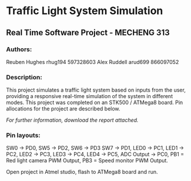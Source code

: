 # Traffic Light System Simulation
## Real Time Software Project - MECHENG 313

### Authors:
Reuben Hughes rhug194 597328603
Alex Ruddell arud699 866097052

### Description:
This project simulates a traffic light system based on inputs from the user, providing a responsive real-time simulation of the system in different modes.
This project was completed on an STK500 / ATMega8 board. Pin allocations for the project are described below.

*For further information, download the report attached.*

### Pin layouts:
SW0 -> PD0, SW5 -> PD2, SW6 -> PD3 SW7 -> PD1, LED0 -> PC1, LED1 -> PC2, LED2 -> PC3, LED3 -> PC4, LED4 -> PC5, ADC Output -> PC0, PB1 = Red light camera PWM Output, PB3 = Speed monitor PWM Output.

Open project in Atmel studio, flash to ATMega8 board and run.
